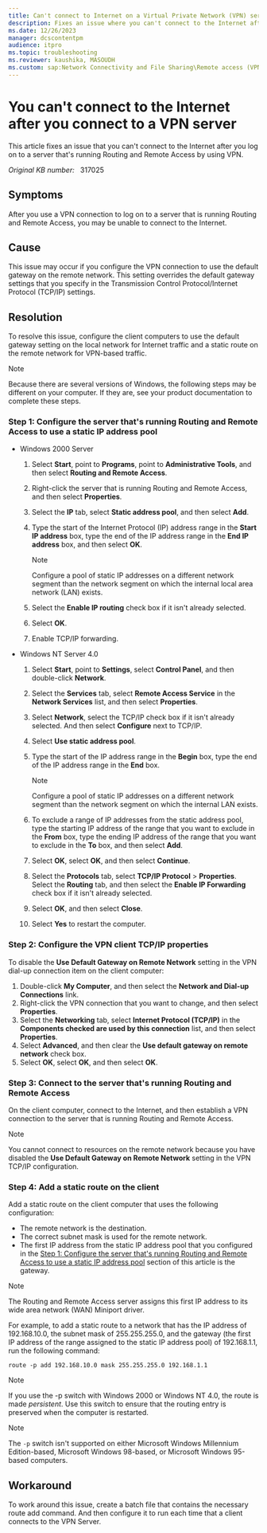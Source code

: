 ```yaml
---
title: Can't connect to Internet on a Virtual Private Network (VPN) server
description: Fixes an issue where you can't connect to the Internet after you log on to a server that's running Routing and Remote Access by using VPN.
ms.date: 12/26/2023
manager: dcscontentpm
audience: itpro
ms.topic: troubleshooting
ms.reviewer: kaushika, MASOUDH
ms.custom: sap:Network Connectivity and File Sharing\Remote access (VPN, RRAS, CMAK and AOVPN), csstroubleshoot
---
```

# You can't connect to the Internet after you connect to a VPN server

This article fixes an issue that you can't connect to the Internet after you log on to a server that's running Routing and Remote Access by using VPN.

_Original KB number:_ &nbsp; 317025

## Symptoms

After you use a VPN connection to log on to a server that is running Routing and Remote Access, you may be unable to connect to the Internet.

## Cause

This issue may occur if you configure the VPN connection to use the default gateway on the remote network. This setting overrides the default gateway settings that you specify in the Transmission Control Protocol/Internet Protocol (TCP/IP) settings.

## Resolution

To resolve this issue, configure the client computers to use the default gateway setting on the local network for Internet traffic and a static route on the remote network for VPN-based traffic.

> [!NOTE]
> Because there are several versions of Windows, the following steps may be different on your computer. If they are, see your product documentation to complete these steps.

### Step 1: Configure the server that's running Routing and Remote Access to use a static IP address pool

- Windows 2000 Server

    1. Select **Start**, point to **Programs**, point to **Administrative Tools**, and then select **Routing and Remote Access**.
    2. Right-click the server that is running Routing and Remote Access, and then select **Properties**.
    3. Select the **IP** tab, select **Static address pool**, and then select **Add**.
    4. Type the start of the Internet Protocol (IP) address range in the **Start IP address** box, type the end of the IP address range in the **End IP address** box, and then select **OK**.

        > [!NOTE]
        > Configure a pool of static IP addresses on a different network segment than the network segment on which the internal local area network (LAN) exists.

    5. Select the **Enable IP routing** check box if it isn't already selected.
    6. Select **OK**.
    7. Enable TCP/IP forwarding.

- Windows NT Server 4.0

    1. Select **Start**, point to **Settings**, select **Control Panel**, and then double-click **Network**.
    2. Select the **Services** tab, select **Remote Access Service** in the **Network Services** list, and then select **Properties**.
    3. Select **Network**, select the TCP/IP check box if it isn't already selected. And then select **Configure** next to TCP/IP.
    4. Select **Use static address pool**.
    5. Type the start of the IP address range in the **Begin** box, type the end of the IP address range in the **End** box.

        > [!NOTE]
        > Configure a pool of static IP addresses on a different network segment than the network segment on which the internal LAN exists.
    6. To exclude a range of IP addresses from the static address pool, type the starting IP address of the range that you want to exclude in the **From** box, type the ending IP address of the range that you want to exclude in the **To** box, and then select **Add**.
    7. Select **OK**, select **OK**, and then select **Continue**.
    8. Select the **Protocols** tab, select **TCP/IP Protocol** > **Properties**. Select the **Routing** tab, and then select the **Enable IP Forwarding** check box if it isn't already selected.
    9. Select **OK**, and then select **Close**.
    10. Select **Yes** to restart the computer.

### Step 2: Configure the VPN client TCP/IP properties

To disable the **Use Default Gateway on Remote Network** setting in the VPN dial-up connection item on the client computer:

1. Double-click **My Computer**, and then select the **Network and Dial-up Connections** link.
2. Right-click the VPN connection that you want to change, and then select **Properties**.
3. Select the **Networking** tab, select **Internet Protocol (TCP/IP)** in the **Components checked are used by this connection** list, and then select **Properties**.
4. Select **Advanced**, and then clear the **Use default gateway on remote network** check box.
5. Select **OK**, select **OK**, and then select **OK**.

### Step 3: Connect to the server that's running Routing and Remote Access

On the client computer, connect to the Internet, and then establish a VPN connection to the server that is running Routing and Remote Access.

> [!NOTE]
> You cannot connect to resources on the remote network because you have disabled the **Use Default Gateway on Remote Network** setting in the VPN TCP/IP configuration.

### Step 4: Add a static route on the client

Add a static route on the client computer that uses the following configuration:

- The remote network is the destination.
- The correct subnet mask is used for the remote network.
- The first IP address from the static IP address pool that you configured in the [Step 1: Configure the server that's running Routing and Remote Access to use a static IP address pool](#step-1-configure-the-server-thats-running-routing-and-remote-access-to-use-a-static-ip-address-pool) section of this article is the gateway.

> [!NOTE]
> The Routing and Remote Access server assigns this first IP address to its wide area network (WAN) Miniport driver.

For example, to add a static route to a network that has the IP address of 192.168.10.0, the subnet mask of 255.255.255.0, and the gateway (the first IP address of the range assigned to the static IP address pool) of 192.168.1.1, run the following command:

```console
route -p add 192.168.10.0 mask 255.255.255.0 192.168.1.1
```

> [!NOTE]
> If you use the -p switch with Windows 2000 or Windows NT 4.0, the route is made *persistent*. Use this switch to ensure that the routing entry is preserved when the computer is restarted.

> [!NOTE]
> The `-p` switch isn't supported on either Microsoft Windows Millennium Edition-based, Microsoft Windows 98-based, or Microsoft Windows 95-based computers.

## Workaround

To work around this issue, create a batch file that contains the necessary route add command. And then configure it to run each time that a client connects to the VPN Server.
